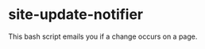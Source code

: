site-update-notifier
====================

This bash script emails you if a change occurs on a page. 
